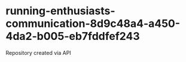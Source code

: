# running-enthusiasts-communication-8d9c48a4-a450-4da2-b005-eb7fddfef243
Repository created via API
